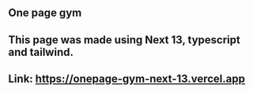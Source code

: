 ## One page gym 

## This page was made using Next 13, typescript and tailwind.

## Link: https://onepage-gym-next-13.vercel.app
